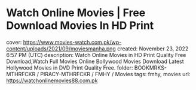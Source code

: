 # Watch Online Movies | Free Download Movies In HD Print

cover: https://www.movies-watch.com.pk/wp-content/uploads/2021/09/moviesmanha.png
created: November 23, 2022 6:57 PM (UTC)
description: Watch Online Movies in HD Print Quality Free Download,Watch Full Movies Online Bollywood Movies Download Latest Hollywood Movies in DVD Print Quality Free.
folder: BOOKMRKS-MTHRFCKR / PIRACY-MTHRFCKR / FMHY / Movies
tags: fmhy, movies
url: https://watchonlinemovies88.com.pk